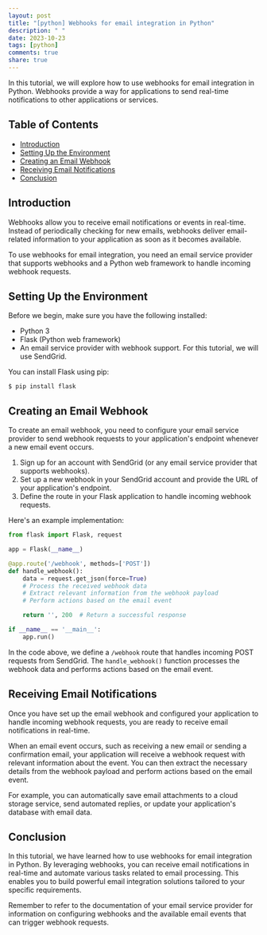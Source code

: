 ```yaml
---
layout: post
title: "[python] Webhooks for email integration in Python"
description: " "
date: 2023-10-23
tags: [python]
comments: true
share: true
---
```


In this tutorial, we will explore how to use webhooks for email integration in Python. Webhooks provide a way for applications to send real-time notifications to other applications or services.

## Table of Contents
- [Introduction](#introduction)
- [Setting Up the Environment](#setting-up-the-environment)
- [Creating an Email Webhook](#creating-an-email-webhook)
- [Receiving Email Notifications](#receiving-email-notifications)
- [Conclusion](#conclusion)

## Introduction

Webhooks allow you to receive email notifications or events in real-time. Instead of periodically checking for new emails, webhooks deliver email-related information to your application as soon as it becomes available.

To use webhooks for email integration, you need an email service provider that supports webhooks and a Python web framework to handle incoming webhook requests.

## Setting Up the Environment

Before we begin, make sure you have the following installed:

- Python 3
- Flask (Python web framework)
- An email service provider with webhook support. For this tutorial, we will use SendGrid.

You can install Flask using pip:

```
$ pip install flask
```

## Creating an Email Webhook

To create an email webhook, you need to configure your email service provider to send webhook requests to your application's endpoint whenever a new email event occurs.

1. Sign up for an account with SendGrid (or any email service provider that supports webhooks).
2. Set up a new webhook in your SendGrid account and provide the URL of your application's endpoint.
3. Define the route in your Flask application to handle incoming webhook requests.

Here's an example implementation:

```python
from flask import Flask, request

app = Flask(__name__)

@app.route('/webhook', methods=['POST'])
def handle_webhook():
    data = request.get_json(force=True)
    # Process the received webhook data
    # Extract relevant information from the webhook payload
    # Perform actions based on the email event

    return '', 200  # Return a successful response

if __name__ == '__main__':
    app.run()
```

In the code above, we define a `/webhook` route that handles incoming POST requests from SendGrid. The `handle_webhook()` function processes the webhook data and performs actions based on the email event.

## Receiving Email Notifications

Once you have set up the email webhook and configured your application to handle incoming webhook requests, you are ready to receive email notifications in real-time.

When an email event occurs, such as receiving a new email or sending a confirmation email, your application will receive a webhook request with relevant information about the event. You can then extract the necessary details from the webhook payload and perform actions based on the email event.

For example, you can automatically save email attachments to a cloud storage service, send automated replies, or update your application's database with email data.

## Conclusion

In this tutorial, we have learned how to use webhooks for email integration in Python. By leveraging webhooks, you can receive email notifications in real-time and automate various tasks related to email processing. This enables you to build powerful email integration solutions tailored to your specific requirements.

Remember to refer to the documentation of your email service provider for information on configuring webhooks and the available email events that can trigger webhook requests.
